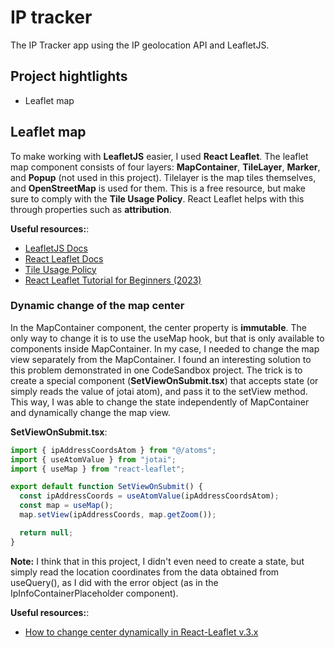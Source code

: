 # IP tracker

The IP Tracker app using the IP geolocation API and LeafletJS.

## Project hightlights

- Leaflet map

## Leaflet map

To make working with **LeafletJS** easier, I used **React Leaflet**. The leaflet map component consists of four layers: **MapContainer**, **TileLayer**, **Marker**, and **Popup** (not used in this project). Tilelayer is the map tiles themselves, and **OpenStreetMap** is used for them. This is a free resource, but make sure to comply with the **Tile Usage Policy**. React Leaflet helps with this through properties such as **attribution**.

**Useful resources:**:

- [LeafletJS Docs](https://leafletjs.com/reference.html)
- [React Leaflet Docs](https://react-leaflet.js.org/)
- [Tile Usage Policy](https://operations.osmfoundation.org/policies/tiles/)
- [React Leaflet Tutorial for Beginners (2023)](https://www.youtube.com/watch?v=jD6813wGdBA&t=751s)

### Dynamic change of the map center

In the MapContainer component, the center property is **immutable**. The only way to change it is to use the useMap hook, but that is only available to components inside MapContainer. In my case, I needed to change the map view separately from the MapContainer. I found an interesting solution to this problem demonstrated in one CodeSandbox project. The trick is to create a special component (**SetViewOnSubmit.tsx**) that accepts state (or simply reads the value of jotai atom), and pass it to the setView method. This way, I was able to change the state independently of MapContainer and dynamically change the map view.

**SetViewOnSubmit.tsx**:

```js
import { ipAddressCoordsAtom } from "@/atoms";
import { useAtomValue } from "jotai";
import { useMap } from "react-leaflet";

export default function SetViewOnSubmit() {
  const ipAddressCoords = useAtomValue(ipAddressCoordsAtom);
  const map = useMap();
  map.setView(ipAddressCoords, map.getZoom());

  return null;
}
```

**Note:** I think that in this project, I didn't even need to create a state, but simply read the location coordinates from the data obtained from useQuery(), as I did with the error object (as in the IpInfoContainerPlaceholder component).

**Useful resources:**:

- [How to change center dynamically in React-Leaflet v.3.x](https://codesandbox.io/p/sandbox/how-to-change-center-dynamically-in-react-leaflet-v3x-d8rn7?file=%2Fsrc%2FMapComp.jsx)
